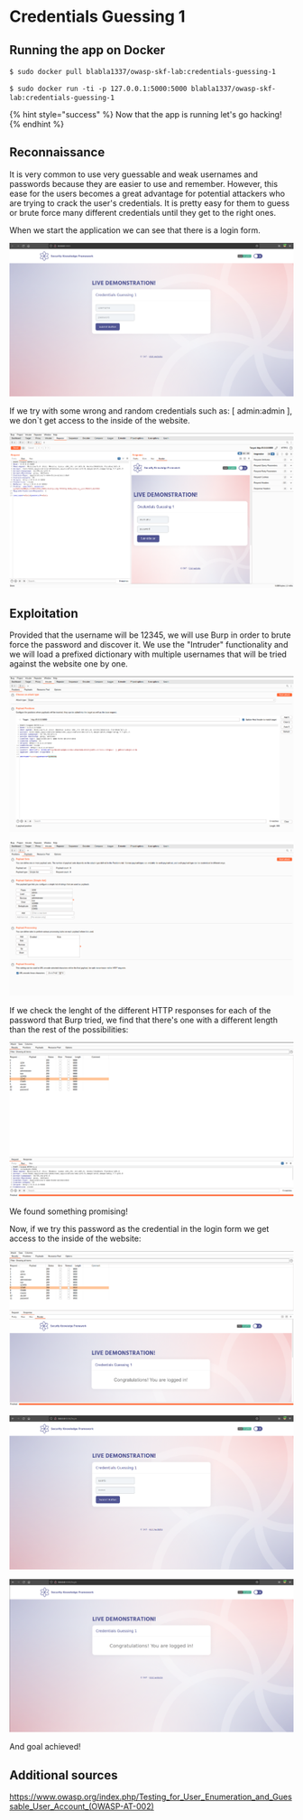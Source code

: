 # Credentials Guessing 1

## Running the app on Docker

```text
$ sudo docker pull blabla1337/owasp-skf-lab:credentials-guessing-1
```

```text
$ sudo docker run -ti -p 127.0.0.1:5000:5000 blabla1337/owasp-skf-lab:credentials-guessing-1
```

{% hint style="success" %}
Now that the app is running let's go hacking!
{% endhint %}

## Reconnaissance

It is very common to use very guessable and weak usernames and passwords because they are easier to use and remember.
However, this ease for the users becomes a great advantage for potential attackers who are trying to crack the user's credentials.
It is pretty easy for them to guess or brute force many different credentials until they get to the right ones.

When we start the application we can see that there is a login form.

![](https://raw.githubusercontent.com/blabla1337/skf-labs/master/.gitbook/assets/python/Credentials-Guessing-1/1.png)

If we try with some wrong and random credentials such as: [ admin:admin ], we don`t get access to the inside of the website.

![](https://raw.githubusercontent.com/blabla1337/skf-labs/master/.gitbook/assets/python/Credentials-Guessing-1/2.png)

## Exploitation

Provided that the username will be 12345, we will use Burp in order to brute force the password and discover it.
We use the "Intruder" functionality and we will load a prefixed dictionary with multiple usernames that will be tried against the website one by one.

![](https://raw.githubusercontent.com/blabla1337/skf-labs/master/.gitbook/assets/python/Credentials-Guessing-1/3.png)

![](https://raw.githubusercontent.com/blabla1337/skf-labs/master/.gitbook/assets/python/Credentials-Guessing-1/4.png)

If we check the lenght of the different HTTP responses for each of the password that Burp tried, we find that there's one with a different length than
the rest of the possibilities:

![](https://raw.githubusercontent.com/blabla1337/skf-labs/master/.gitbook/assets/python/Credentials-Guessing-1/5.png)

We found something promising!

Now, if we try this password as the credential in the login form we get access to the inside of the website:

![](https://raw.githubusercontent.com/blabla1337/skf-labs/master/.gitbook/assets/python/Credentials-Guessing-1/6.png)

![](https://raw.githubusercontent.com/blabla1337/skf-labs/master/.gitbook/assets/python/Credentials-Guessing-1/7.png)

![](https://raw.githubusercontent.com/blabla1337/skf-labs/master/.gitbook/assets/python/Credentials-Guessing-1/8.png)

And goal achieved!

## Additional sources

https://www.owasp.org/index.php/Testing_for_User_Enumeration_and_Guessable_User_Account_(OWASP-AT-002)
